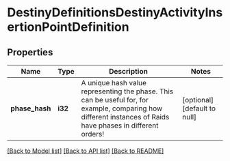 # DestinyDefinitionsDestinyActivityInsertionPointDefinition

## Properties
Name | Type | Description | Notes
------------ | ------------- | ------------- | -------------
**phase_hash** | **i32** | A unique hash value representing the phase. This can be useful for, for example, comparing how different instances of Raids have phases in different orders! | [optional] [default to null]

[[Back to Model list]](../README.md#documentation-for-models) [[Back to API list]](../README.md#documentation-for-api-endpoints) [[Back to README]](../README.md)


